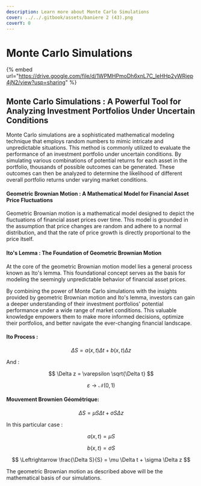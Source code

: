 ```yaml
---
description: Learn more about Monte Carlo Simulations
cover: ../../.gitbook/assets/baniere 2 (43).png
coverY: 0
---
```


# Monte Carlo Simulations

{% embed url="https://drive.google.com/file/d/1WPMHPmoDh6xnL7C_IeHHp2yWRjep4jN2/view?usp=sharing" %}

## **Monte Carlo Simulations : A Powerful Tool for Analyzing Investment Portfolios Under Uncertain Conditions**

Monte Carlo simulations are a sophisticated mathematical modeling technique that employs random numbers to mimic intricate and unpredictable situations. This method is commonly utilized to evaluate the performance of an investment portfolio under uncertain conditions. By simulating various combinations of potential returns for each asset in the portfolio, thousands of possible outcomes can be generated. These outcomes can then be analyzed to determine the likelihood of different overall portfolio returns under varying market conditions.

#### **Geometric Brownian Motion : A Mathematical Model for Financial Asset Price Fluctuations**

Geometric Brownian motion is a mathematical model designed to depict the fluctuations of financial asset prices over time. This model is grounded in the assumption that price changes are random and adhere to a normal distribution, and that the rate of price growth is directly proportional to the price itself.

#### **Ito's Lemma : The Foundation of Geometric Brownian Motion**

At the core of the geometric Brownian motion model lies a general process known as Ito's lemma. This foundational concept serves as the basis for modeling the seemingly unpredictable behavior of financial asset prices.

By combining the power of Monte Carlo simulations with the insights provided by geometric Brownian motion and Ito's lemma, investors can gain a deeper understanding of their investment portfolios' potential performance under a wide range of market conditions. This valuable knowledge empowers them to make more informed decisions, optimize their portfolios, and better navigate the ever-changing financial landscape.

#### **Ito Process :**

$$
\Delta S = a(x, t) \Delta t + b(x, t) \Delta z
$$

And :

$$
\Delta z = \varepsilon \sqrt{\Delta t}
$$

$$
\varepsilon \to \mathcal{N}(0, 1)
$$

#### **Mouvement Brownien Géométrique:**

$$
\Delta S = \mu S \Delta t + \sigma S \Delta z
$$

In this particular case :

$$
a(x, t) = \mu S
$$

$$
b(x, t) = \sigma S
$$

$$
\Leftrightarrow \frac{\Delta S}{S} = \mu \Delta t + \sigma \Delta z
$$

The geometric Brownian motion as described above will be the mathematical basis of our simulations.
